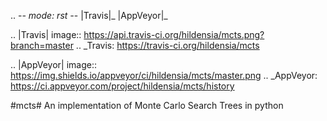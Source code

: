 .. -*- mode: rst -*-
|Travis|_ |AppVeyor|_

.. |Travis| image:: https://api.travis-ci.org/hildensia/mcts.png?branch=master
.. _Travis: https://travis-ci.org/hildensia/mcts

.. |AppVeyor| image:: https://img.shields.io/appveyor/ci/hildensia/mcts/master.png
.. _AppVeyor: https://ci.appveyor.com/project/hildensia/mcts/history

#mcts#
An implementation of Monte Carlo Search Trees in python
